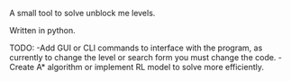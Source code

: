 A small tool to solve unblock me levels.

Written in python.

TODO:
-Add GUI or CLI commands to interface with the program, as currently to change the level or search form you must change the code.
-Create A* algorithm or implement RL model to solve more efficiently.

